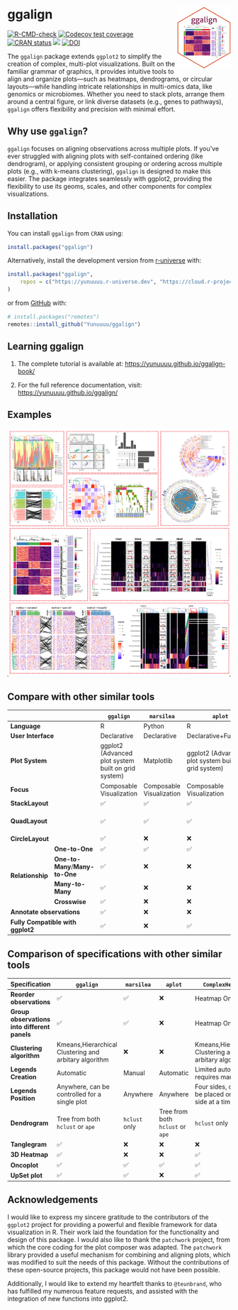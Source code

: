 
<!-- README.md is generated from README.Rmd. Please edit that file -->

# ggalign <a href="https://yunuuuu.github.io/ggalign/"><img src="man/figures/logo.png" align="right" height="139" alt="ggalign website" /></a>

<!-- badges: start -->

[![R-CMD-check](https://github.com/Yunuuuu/ggalign/actions/workflows/R-CMD-check.yaml/badge.svg)](https://github.com/Yunuuuu/ggalign/actions/workflows/R-CMD-check.yaml)
[![Codecov test
coverage](https://codecov.io/gh/Yunuuuu/ggalign/branch/main/graph/badge.svg)](https://app.codecov.io/gh/Yunuuuu/ggalign?branch=main)
[![CRAN
status](https://www.r-pkg.org/badges/version/ggalign)](https://CRAN.R-project.org/package=ggalign)
[![](https://cranlogs.r-pkg.org/badges/ggalign)](https://cran.r-project.org/package=ggalign)
[![DOI](https://zenodo.org/badge/828195668.svg)](https://doi.org/10.5281/zenodo.14825328)
<!-- badges: end -->

The `ggalign` package extends `ggplot2` to simplify the creation of
complex, multi-plot visualizations. Built on the familiar grammar of
graphics, it provides intuitive tools to align and organize plots—such
as heatmaps, dendrograms, or circular layouts—while handling intricate
relationships in multi-omics data, like genomics or microbiomes. Whether
you need to stack plots, arrange them around a central figure, or link
diverse datasets (e.g., genes to pathways), `ggalign` offers flexibility
and precision with minimal effort.

## Why use `ggalign`?

`ggalign` focuses on aligning observations across multiple plots. If
you’ve ever struggled with aligning plots with self-contained ordering
(like dendrogram), or applying consistent grouping or ordering across
multiple plots (e.g., with k-means clustering), `ggalign` is designed to
make this easier. The package integrates seamlessly with ggplot2,
providing the flexibility to use its geoms, scales, and other components
for complex visualizations.

## Installation

You can install `ggalign` from `CRAN` using:

``` r
install.packages("ggalign")
```

Alternatively, install the development version from
[r-universe](https://yunuuuu.r-universe.dev/ggalign) with:

``` r
install.packages("ggalign",
    repos = c("https://yunuuuu.r-universe.dev", "https://cloud.r-project.org")
)
```

or from [GitHub](https://github.com/Yunuuuu/ggalign) with:

``` r
# install.packages("remotes")
remotes::install_github("Yunuuuu/ggalign")
```

## Learning ggalign

1.  The complete tutorial is available at:
    <https://yunuuuu.github.io/ggalign-book/>

2.  For the full reference documentation, visit:
    <https://yunuuuu.github.io/ggalign/>

## Examples

![](man/figures/overview.png)

## Compare with other similar tools

<table class="table"><thead>
    <tr>
        <th colspan="2"></th>
        <th> <code>ggalign</code> </th>
        <th> <code>marsilea</code> </th>
        <th> <code>aplot</code> </th>
        <th> <code>ComplexHeatmap</code> </th>
    </tr></thead>
<tbody>
    <tr>
        <td colspan="2"> <strong>Language</strong> </td>
        <td>R</td>
        <td>Python</td>
        <td>R</td>
        <td>R</td>
    </tr>
    <tr>
        <td colspan="2"> <strong>User Interface</strong> </td>
        <td>Declarative</td>
        <td>Declarative</td>
        <td>Declarative+Functional</td>
        <td>Functional</td>
    </tr>
    <tr>
        <td colspan="2"> <strong>Plot System</strong> </td>
        <td>ggplot2 (Advanced plot system built on grid system)</td>
        <td>Matplotlib</td>
        <td>ggplot2 (Advanced plot system built on grid system)</td>
        <td>grid</td>
    </tr>
    <tr>
        <td colspan="2"> <strong>Focus</strong> </td>
        <td>Composable Visualization</td>
        <td>Composable Visualization</td>
        <td>Composable Visualization</td>
        <td>Heatmap</td>
    </tr>
    <tr>
        <td colspan="2"> <strong>StackLayout</strong> </td>
        <td>✅</td>
        <td>✅</td>
        <td>✅</td>
        <td>✅</td>
    </tr>
    <tr>
        <td colspan="2"> <strong>QuadLayout</strong> </td>
        <td>✅</td>
        <td>✅</td>
        <td>✅</td>
        <td>Heatmap Only (discrete variables)</td>
    </tr>
    <tr>
        <td colspan="2"> <strong>CircleLayout</strong> </td>
        <td>✅</td>
        <td>❌</td>
        <td>❌</td>
        <td>❌</td>
    </tr>
    <tr>
        <td rowspan="4"> <strong>Relationship</strong> </td>
        <td> <strong>One-to-One</strong> </td>
        <td>✅</td>
        <td>✅</td>
        <td>✅</td>
        <td>✅</td>
    </tr>
    <tr>
        <td> <strong>One-to-Many</strong>/<strong>Many-to-One</strong> </td>
        <td>✅</td>
        <td>❌</td>
        <td>❌</td>
        <td>❌</td>
    </tr>
    <tr>
        <td> <strong>Many-to-Many</strong> </td>
        <td>✅</td>
        <td>❌</td>
        <td>❌</td>
        <td>❌</td>
    </tr>
    <tr>
        <td> <strong>Crosswise</strong> </td>
        <td>✅</td>
        <td>❌</td>
        <td>❌</td>
        <td>❌</td>
    </tr>
    <tr>
        <td colspan="2"> <strong>Annotate observations</strong> </td>
        <td>✅</td>
        <td>❌</td>
        <td>❌</td>
        <td>✅</td>
    </tr>
    <tr>
        <td colspan="2"> <strong>Fully Compatible with ggplot2</strong> </td>
        <td>✅</td>
        <td>❌</td>
        <td>✅</td>
        <td>❌</td>
    </tr>
</tbody></table>

## Comparison of specifications with other similar tools

| Specification                                | `ggalign`                                             | `marsilea`    | `aplot`                          | `ComplexHeatmap`                                      |
|----------------------------------------------|-------------------------------------------------------|---------------|----------------------------------|-------------------------------------------------------|
| **Reorder observations**                     | ✅                                                    | ✅            | ❌                               | Heatmap Only                                          |
| **Group observations into different panels** | ✅                                                    | ✅            | ❌                               | Heatmap Only                                          |
| **Clustering algorithm**                     | Kmeans,Hierarchical Clustering and arbitary algorithm | ❌            | ❌                               | Kmeans,Hierarchical Clustering and arbitary algorithm |
| **Legends Creation**                         | Automatic                                             | Manual        | Automatic                        | Limited automatic, requires manual add                |
| **Legends Position**                         | Anywhere, can be controlled for a single plot         | Anywhere      | Anywhere                         | Four sides, can only be placed on one side at a time  |
| **Dendrogram**                               | Tree from both `hclust` or `ape`                      | `hclust` only | Tree from both `hclust` or `ape` | `hclust` only                                         |
| **Tanglegram**                               | ✅                                                    | ❌            | ❌                               | ❌                                                    |
| **3D Heatmap**                               | ✅                                                    | ❌            | ❌                               | ✅                                                    |
| **Oncoplot**                                 | ✅                                                    | ✅            | ✅                               | ✅                                                    |
| **UpSet plot**                               | ✅                                                    | ✅            | ❌                               | ✅                                                    |

## Acknowledgements

I would like to express my sincere gratitude to the contributors of the
`ggplot2` project for providing a powerful and flexible framework for
data visualization in R. Their work laid the foundation for the
functionality and design of this package. I would also like to thank the
`patchwork` project, from which the core coding for the plot composer
was adapted. The `patchwork` library provided a useful mechanism for
combining and aligning plots, which was modified to suit the needs of
this package. Without the contributions of these open-source projects,
this package would not have been possible.

Additionally, I would like to extend my heartfelt thanks to
`@teunbrand`, who has fulfilled my numerous feature requests, and
assisted with the integration of new functions into ggplot2.
